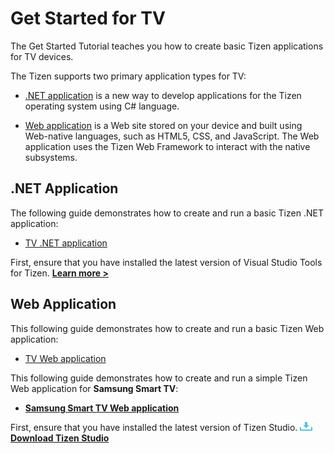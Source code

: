 # Get Started for TV

The Get Started Tutorial teaches you how to create basic Tizen applications for TV devices.

The Tizen supports two primary application types for TV:

-   [.NET application](#net-application) is a new way to develop applications for the Tizen operating system using C# language.

-   [Web application](#web-application) is a Web site stored on your device and built using Web-native languages, such as HTML5, CSS, and JavaScript. The Web application uses the Tizen Web Framework to interact with the native subsystems.

## .NET Application

The following guide demonstrates how to create and run a basic Tizen .NET application:

-   [TV .NET application](../dotnet/get-started/tv/first-app.md)

First, ensure that you have installed the latest version of Visual Studio Tools for Tizen. [**Learn more >**](../vstools/install.md)

## Web Application

This following guide demonstrates how to create and run a basic Tizen Web application:

-   [TV Web application](../web/get-started/tv/first-app.md)


This following guide demonstrates how to create and run a simple Tizen Web application for **Samsung Smart TV**:

-   [**Samsung Smart TV Web application**](../web/get-started/tv/first-samsung-tv-app.md)

First, ensure that you have installed the latest version of Tizen Studio. <a href="https://developer.tizen.org/development/tizen-studio/download" target="_blank">
<img src="media/ic_docs_download.png"><strong> Download Tizen Studio</strong></a>
